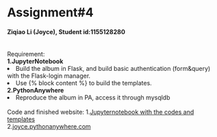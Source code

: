# Assignment#4
<h4> Ziqiao Li (Joyce), Student id:1155128280</h4>
<br>Requirement:
<br><b>1.JupyterNotebook </b>
<br><li>Build the album in Flask, and build basic authentication (form&query) with the Flask-login manager.
<br><li>Use {% block content %} to build the templates.
<br><b>2.PythonAnywhere </b>
<br><li>Reproduce the album in PA, access it through mysqldb
<br><br>Code and finished website:
1.<a href="https://github.com/Joyce630/com5940/tree/master/assignment%234/test%20basic%20auth" target="_blank">Jupyternotebook with the codes and templates</a>
<br>2.<a href="http://joyce.pythonanywhere.com/" target="_blank">joyce.pythonanywhere.com</a>


